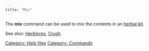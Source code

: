 ```yaml
---
title: "Mix"
---
```


The **mix** command can be used to mix the contents in an [herbal
kit](herbal_kit "wikilink").

See also: [Herblores](Herblores "wikilink"), [Crush](Crush "wikilink")

[Category: Help files](Category:_Help_files "wikilink") [Category:
Commands](Category:_Commands "wikilink")